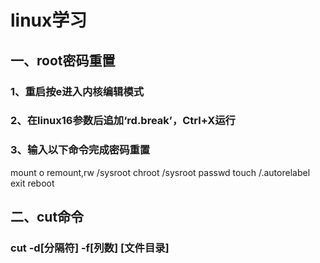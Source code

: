 # linux学习
## 一、root密码重置
 
### 1、重启按e进入内核编辑模式
### 2、在linux16参数后追加‘rd.break’，Ctrl+X运行
### 3、输入以下命令完成密码重置
mount
o remount,rw /sysroot
chroot
/sysroot
passwd
touch
/.autorelabel
exit
reboot
## 二、cut命令
### cut -d[分隔符] -f[列数] [文件目录]
